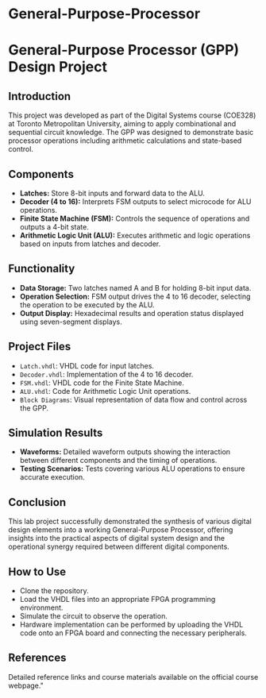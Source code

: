 # General-Purpose-Processor

# General-Purpose Processor (GPP) Design Project

## Introduction
This project was developed as part of the Digital Systems course (COE328) at Toronto Metropolitan University, aiming to apply combinational and sequential circuit knowledge. The GPP was designed to demonstrate basic processor operations including arithmetic calculations and state-based control.

## Components
- **Latches:** Store 8-bit inputs and forward data to the ALU.
- **Decoder (4 to 16):** Interprets FSM outputs to select microcode for ALU operations.
- **Finite State Machine (FSM):** Controls the sequence of operations and outputs a 4-bit state.
- **Arithmetic Logic Unit (ALU):** Executes arithmetic and logic operations based on inputs from latches and decoder.

## Functionality
- **Data Storage:** Two latches named A and B for holding 8-bit input data.
- **Operation Selection:** FSM output drives the 4 to 16 decoder, selecting the operation to be executed by the ALU.
- **Output Display:** Hexadecimal results and operation status displayed using seven-segment displays.

## Project Files
- `Latch.vhdl`: VHDL code for input latches.
- `Decoder.vhdl`: Implementation of the 4 to 16 decoder.
- `FSM.vhdl`: VHDL code for the Finite State Machine.
- `ALU.vhdl`: Code for Arithmetic Logic Unit operations.
- `Block Diagrams`: Visual representation of data flow and control across the GPP.

## Simulation Results
- **Waveforms:** Detailed waveform outputs showing the interaction between different components and the timing of operations.
- **Testing Scenarios:** Tests covering various ALU operations to ensure accurate execution.

## Conclusion
This lab project successfully demonstrated the synthesis of various digital design elements into a working General-Purpose Processor, offering insights into the practical aspects of digital system design and the operational synergy required between different digital components.

## How to Use
- Clone the repository.
- Load the VHDL files into an appropriate FPGA programming environment.
- Simulate the circuit to observe the operation.
- Hardware implementation can be performed by uploading the VHDL code onto an FPGA board and connecting the necessary peripherals.

## References
Detailed reference links and course materials available on the official course webpage."
